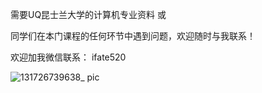 需要UQ昆士兰大学的计算机专业资料 或

同学们在本门课程的任何环节中遇到问题，欢迎随时与我联系！

欢迎加我微信联系： ifate520

![131726739638_ pic](https://github.com/user-attachments/assets/72853c90-ca64-4bdc-b074-900380ada902)
